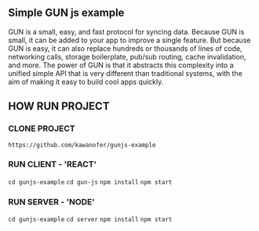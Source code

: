 ## Simple GUN js example ##

GUN is a small, easy, and fast protocol for syncing data. Because GUN is small, it can be added to your app to improve a single feature. But because GUN is easy, it can also replace hundreds or thousands of lines of code, networking calls, storage boilerplate, pub/sub routing, cache invalidation, and more. The power of GUN is that it abstracts this complexity into a unified simple API that is very different than traditional systems, with the aim of making it easy to build cool apps quickly.

## HOW RUN PROJECT ##

### CLONE PROJECT ###
`https://github.com/kawanofer/gunjs-example`

### RUN CLIENT - 'REACT' ###

`cd gunjs-example`
`cd gun-js`
`npm install`
`npm start`

### RUN SERVER - 'NODE' ###
`cd gunjs-example`
`cd server`
`npm install`
`npm start`

